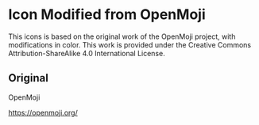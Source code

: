 # Icon Modified from OpenMoji

This icons is based on the original work of the OpenMoji project, with modifications in color. This work is provided under the Creative Commons Attribution-ShareAlike 4.0 International License.

## Original

OpenMoji

https://openmoji.org/
